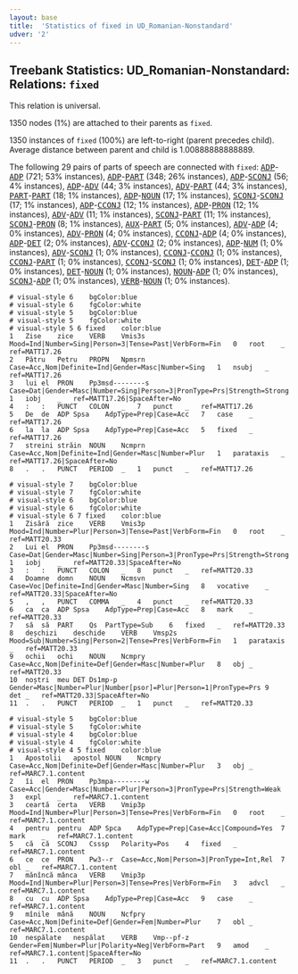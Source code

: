 ```yaml
---
layout: base
title:  'Statistics of fixed in UD_Romanian-Nonstandard'
udver: '2'
---
```


## Treebank Statistics: UD_Romanian-Nonstandard: Relations: `fixed`

This relation is universal.

1350 nodes (1%) are attached to their parents as `fixed`.

1350 instances of `fixed` (100%) are left-to-right (parent precedes child).
Average distance between parent and child is 1.00888888888889.

The following 29 pairs of parts of speech are connected with `fixed`: <tt><a href="ro_nonstandard-pos-ADP.html">ADP</a></tt>-<tt><a href="ro_nonstandard-pos-ADP.html">ADP</a></tt> (721; 53% instances), <tt><a href="ro_nonstandard-pos-ADP.html">ADP</a></tt>-<tt><a href="ro_nonstandard-pos-PART.html">PART</a></tt> (348; 26% instances), <tt><a href="ro_nonstandard-pos-ADP.html">ADP</a></tt>-<tt><a href="ro_nonstandard-pos-SCONJ.html">SCONJ</a></tt> (56; 4% instances), <tt><a href="ro_nonstandard-pos-ADP.html">ADP</a></tt>-<tt><a href="ro_nonstandard-pos-ADV.html">ADV</a></tt> (44; 3% instances), <tt><a href="ro_nonstandard-pos-ADV.html">ADV</a></tt>-<tt><a href="ro_nonstandard-pos-PART.html">PART</a></tt> (44; 3% instances), <tt><a href="ro_nonstandard-pos-PART.html">PART</a></tt>-<tt><a href="ro_nonstandard-pos-PART.html">PART</a></tt> (18; 1% instances), <tt><a href="ro_nonstandard-pos-ADP.html">ADP</a></tt>-<tt><a href="ro_nonstandard-pos-NOUN.html">NOUN</a></tt> (17; 1% instances), <tt><a href="ro_nonstandard-pos-SCONJ.html">SCONJ</a></tt>-<tt><a href="ro_nonstandard-pos-SCONJ.html">SCONJ</a></tt> (17; 1% instances), <tt><a href="ro_nonstandard-pos-ADP.html">ADP</a></tt>-<tt><a href="ro_nonstandard-pos-CCONJ.html">CCONJ</a></tt> (12; 1% instances), <tt><a href="ro_nonstandard-pos-ADP.html">ADP</a></tt>-<tt><a href="ro_nonstandard-pos-PRON.html">PRON</a></tt> (12; 1% instances), <tt><a href="ro_nonstandard-pos-ADV.html">ADV</a></tt>-<tt><a href="ro_nonstandard-pos-ADV.html">ADV</a></tt> (11; 1% instances), <tt><a href="ro_nonstandard-pos-SCONJ.html">SCONJ</a></tt>-<tt><a href="ro_nonstandard-pos-PART.html">PART</a></tt> (11; 1% instances), <tt><a href="ro_nonstandard-pos-SCONJ.html">SCONJ</a></tt>-<tt><a href="ro_nonstandard-pos-PRON.html">PRON</a></tt> (8; 1% instances), <tt><a href="ro_nonstandard-pos-AUX.html">AUX</a></tt>-<tt><a href="ro_nonstandard-pos-PART.html">PART</a></tt> (5; 0% instances), <tt><a href="ro_nonstandard-pos-ADV.html">ADV</a></tt>-<tt><a href="ro_nonstandard-pos-ADP.html">ADP</a></tt> (4; 0% instances), <tt><a href="ro_nonstandard-pos-ADV.html">ADV</a></tt>-<tt><a href="ro_nonstandard-pos-PRON.html">PRON</a></tt> (4; 0% instances), <tt><a href="ro_nonstandard-pos-CCONJ.html">CCONJ</a></tt>-<tt><a href="ro_nonstandard-pos-ADP.html">ADP</a></tt> (4; 0% instances), <tt><a href="ro_nonstandard-pos-ADP.html">ADP</a></tt>-<tt><a href="ro_nonstandard-pos-DET.html">DET</a></tt> (2; 0% instances), <tt><a href="ro_nonstandard-pos-ADV.html">ADV</a></tt>-<tt><a href="ro_nonstandard-pos-CCONJ.html">CCONJ</a></tt> (2; 0% instances), <tt><a href="ro_nonstandard-pos-ADP.html">ADP</a></tt>-<tt><a href="ro_nonstandard-pos-NUM.html">NUM</a></tt> (1; 0% instances), <tt><a href="ro_nonstandard-pos-ADV.html">ADV</a></tt>-<tt><a href="ro_nonstandard-pos-SCONJ.html">SCONJ</a></tt> (1; 0% instances), <tt><a href="ro_nonstandard-pos-CCONJ.html">CCONJ</a></tt>-<tt><a href="ro_nonstandard-pos-CCONJ.html">CCONJ</a></tt> (1; 0% instances), <tt><a href="ro_nonstandard-pos-CCONJ.html">CCONJ</a></tt>-<tt><a href="ro_nonstandard-pos-PART.html">PART</a></tt> (1; 0% instances), <tt><a href="ro_nonstandard-pos-CCONJ.html">CCONJ</a></tt>-<tt><a href="ro_nonstandard-pos-SCONJ.html">SCONJ</a></tt> (1; 0% instances), <tt><a href="ro_nonstandard-pos-DET.html">DET</a></tt>-<tt><a href="ro_nonstandard-pos-ADP.html">ADP</a></tt> (1; 0% instances), <tt><a href="ro_nonstandard-pos-DET.html">DET</a></tt>-<tt><a href="ro_nonstandard-pos-NOUN.html">NOUN</a></tt> (1; 0% instances), <tt><a href="ro_nonstandard-pos-NOUN.html">NOUN</a></tt>-<tt><a href="ro_nonstandard-pos-ADP.html">ADP</a></tt> (1; 0% instances), <tt><a href="ro_nonstandard-pos-SCONJ.html">SCONJ</a></tt>-<tt><a href="ro_nonstandard-pos-ADP.html">ADP</a></tt> (1; 0% instances), <tt><a href="ro_nonstandard-pos-VERB.html">VERB</a></tt>-<tt><a href="ro_nonstandard-pos-NOUN.html">NOUN</a></tt> (1; 0% instances).


~~~ conllu
# visual-style 6	bgColor:blue
# visual-style 6	fgColor:white
# visual-style 5	bgColor:blue
# visual-style 5	fgColor:white
# visual-style 5 6 fixed	color:blue
1	Zise	zice	VERB	Vmis3s	Mood=Ind|Number=Sing|Person=3|Tense=Past|VerbForm=Fin	0	root	_	ref=MATT17.26
2	Pătru	Petru	PROPN	Npmsrn	Case=Acc,Nom|Definite=Ind|Gender=Masc|Number=Sing	1	nsubj	_	ref=MATT17.26
3	lui	el	PRON	Pp3msd--------s	Case=Dat|Gender=Masc|Number=Sing|Person=3|PronType=Prs|Strength=Strong	1	iobj	_	ref=MATT17.26|SpaceAfter=No
4	:	:	PUNCT	COLON	_	7	punct	_	ref=MATT17.26
5	De	de	ADP	Spsa	AdpType=Prep|Case=Acc	7	case	_	ref=MATT17.26
6	la	la	ADP	Spsa	AdpType=Prep|Case=Acc	5	fixed	_	ref=MATT17.26
7	streini	străin	NOUN	Ncmprn	Case=Acc,Nom|Definite=Ind|Gender=Masc|Number=Plur	1	parataxis	_	ref=MATT17.26|SpaceAfter=No
8	.	.	PUNCT	PERIOD	_	1	punct	_	ref=MATT17.26

~~~


~~~ conllu
# visual-style 7	bgColor:blue
# visual-style 7	fgColor:white
# visual-style 6	bgColor:blue
# visual-style 6	fgColor:white
# visual-style 6 7 fixed	color:blue
1	Zisără	zice	VERB	Vmis3p	Mood=Ind|Number=Plur|Person=3|Tense=Past|VerbForm=Fin	0	root	_	ref=MATT20.33
2	Lui	el	PRON	Pp3msd--------s	Case=Dat|Gender=Masc|Number=Sing|Person=3|PronType=Prs|Strength=Strong	1	iobj	_	ref=MATT20.33|SpaceAfter=No
3	:	:	PUNCT	COLON	_	8	punct	_	ref=MATT20.33
4	Doamne	domn	NOUN	Ncmsvn	Case=Voc|Definite=Ind|Gender=Masc|Number=Sing	8	vocative	_	ref=MATT20.33|SpaceAfter=No
5	,	,	PUNCT	COMMA	_	4	punct	_	ref=MATT20.33
6	ca	ca	ADP	Spsa	AdpType=Prep|Case=Acc	8	mark	_	ref=MATT20.33
7	să	să	PART	Qs	PartType=Sub	6	fixed	_	ref=MATT20.33
8	deșchizi	deschide	VERB	Vmsp2s	Mood=Sub|Number=Sing|Person=2|Tense=Pres|VerbForm=Fin	1	parataxis	_	ref=MATT20.33
9	ochii	ochi	NOUN	Ncmpry	Case=Acc,Nom|Definite=Def|Gender=Masc|Number=Plur	8	obj	_	ref=MATT20.33
10	noștri	meu	DET	Ds1mp-p	Gender=Masc|Number=Plur|Number[psor]=Plur|Person=1|PronType=Prs	9	det	_	ref=MATT20.33|SpaceAfter=No
11	.	.	PUNCT	PERIOD	_	1	punct	_	ref=MATT20.33

~~~


~~~ conllu
# visual-style 5	bgColor:blue
# visual-style 5	fgColor:white
# visual-style 4	bgColor:blue
# visual-style 4	fgColor:white
# visual-style 4 5 fixed	color:blue
1	Apostolii	apostol	NOUN	Ncmpry	Case=Acc,Nom|Definite=Def|Gender=Masc|Number=Plur	3	obj	_	ref=MARC7.1.content
2	îi	el	PRON	Pp3mpa--------w	Case=Acc|Gender=Masc|Number=Plur|Person=3|PronType=Prs|Strength=Weak	3	expl	_	ref=MARC7.1.content
3	ceartă	certa	VERB	Vmip3p	Mood=Ind|Number=Plur|Person=3|Tense=Pres|VerbForm=Fin	0	root	_	ref=MARC7.1.content
4	pentru	pentru	ADP	Spca	AdpType=Prep|Case=Acc|Compound=Yes	7	mark	_	ref=MARC7.1.content
5	că	că	SCONJ	Csssp	Polarity=Pos	4	fixed	_	ref=MARC7.1.content
6	ce	ce	PRON	Pw3--r	Case=Acc,Nom|Person=3|PronType=Int,Rel	7	obl	_	ref=MARC7.1.content
7	mănîncă	mânca	VERB	Vmip3p	Mood=Ind|Number=Plur|Person=3|Tense=Pres|VerbForm=Fin	3	advcl	_	ref=MARC7.1.content
8	cu	cu	ADP	Spsa	AdpType=Prep|Case=Acc	9	case	_	ref=MARC7.1.content
9	mînile	mână	NOUN	Ncfpry	Case=Acc,Nom|Definite=Def|Gender=Fem|Number=Plur	7	obl	_	ref=MARC7.1.content
10	nespălate	nespălat	VERB	Vmp--pf-z	Gender=Fem|Number=Plur|Polarity=Neg|VerbForm=Part	9	amod	_	ref=MARC7.1.content|SpaceAfter=No
11	.	.	PUNCT	PERIOD	_	3	punct	_	ref=MARC7.1.content

~~~


